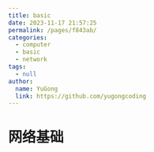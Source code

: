 ```yaml
---
title: basic
date: 2023-11-17 21:57:25
permalink: /pages/f843ab/
categories:
  - computer
  - basic
  - network
tags:
  - null
author:
  name: YuGong
  link: https://github.com/yugongcoding
---
```

# 网络基础

